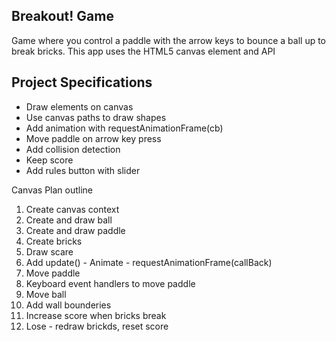 ## Breakout! Game

Game where you control a paddle with the arrow keys to bounce a ball up to break bricks. This app uses the HTML5 canvas element and API

## Project Specifications

- Draw elements on canvas
- Use canvas paths to draw shapes
- Add animation with requestAnimationFrame(cb)
- Move paddle on arrow key press
- Add collision detection
- Keep score
- Add rules button with slider

Canvas Plan outline

1. Create canvas context
2. Create and draw ball
3. Create and draw paddle
4. Create bricks
5. Draw scare
6. Add update() - Animate - requestAnimationFrame(callBack)
7. Move paddle
8. Keyboard event handlers to move paddle
9. Move ball
10. Add wall bounderies
11. Increase score when bricks break
12. Lose - redraw brickds, reset score
